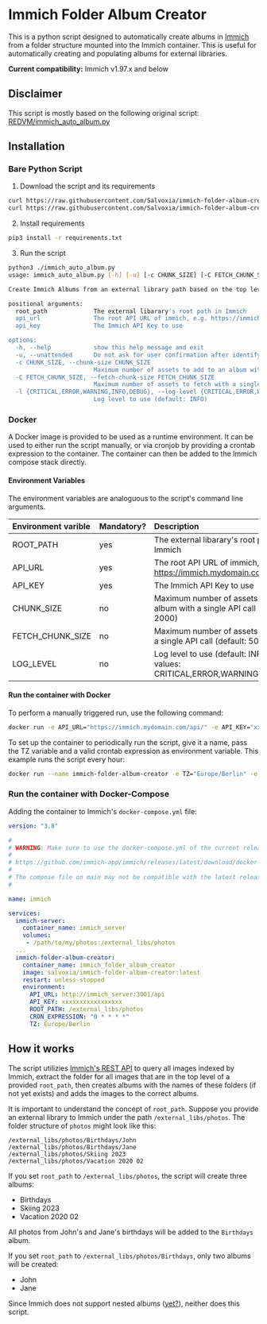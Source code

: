 # Immich Folder Album Creator

This is a python script designed to automatically create albums in [Immich](https://immich.app/) from a folder structure mounted into the Immich container.
This is useful for automatically creating and populating albums for external libraries.

__Current compatibility:__ Immich v1.97.x and below

## Disclaimer
This script is mostly based on the following original script: [REDVM/immich_auto_album.py](https://gist.github.com/REDVM/d8b3830b2802db881f5b59033cf35702)

## Installation

### Bare Python Script
1. Download the script and its requirements
```bash
curl https://raw.githubusercontent.com/Salvoxia/immich-folder-album-creator/main/immich_auto_album.py -o immich_auto_album.py
curl https://raw.githubusercontent.com/Salvoxia/immich-folder-album-creator/main/requirements.txt -o requirements.txt
```
2. Install requirements
```bash
pip3 install -r requirements.txt
```
3. Run the script
```bash
python3 ./immich_auto_album.py
usage: immich_auto_album.py [-h] [-u] [-c CHUNK_SIZE] [-C FETCH_CHUNK_SIZE] [-l {CRITICAL,ERROR,WARNING,INFO,DEBUG}] root_path api_url api_key

Create Immich Albums from an external library path based on the top level folders

positional arguments:
  root_path             The external libarary's root path in Immich
  api_url               The root API URL of immich, e.g. https://immich.mydomain.com/api/
  api_key               The Immich API Key to use

options:
  -h, --help            show this help message and exit
  -u, --unattended      Do not ask for user confirmation after identifying albums. Set this flag to run script as a cronjob. (default: False)
  -c CHUNK_SIZE, --chunk-size CHUNK_SIZE
                        Maximum number of assets to add to an album with a single API call (default: 2000)
  -C FETCH_CHUNK_SIZE, --fetch-chunk-size FETCH_CHUNK_SIZE
                        Maximum number of assets to fetch with a single API call (default: 5000)
  -l {CRITICAL,ERROR,WARNING,INFO,DEBUG}, --log-level {CRITICAL,ERROR,WARNING,INFO,DEBUG}
                        Log level to use (default: INFO)
```

### Docker

A Docker image is provided to be used as a runtime environment. It can be used to either run the script manually, or via cronjob by providing a crontab expression to the container. The container can then be added to the Immich compose stack directly.

#### Environment Variables
The environment variables are analoguous to the script's command line arguments.

| Environment varible   |  Mandatory? | Description   |
| :------------------- | :----------- | :------------ |
| ROOT_PATH            | yes | The external libarary's root path in Immich                                      |
| API_URL            | yes | The root API URL of immich, e.g. https://immich.mydomain.com/api/                  |
| API_KEY            | yes | The Immich API Key to use                                                          |
| CHUNK_SIZE         | no | Maximum number of assets to add to an album with a single API call (default: 2000)  |
| FETCH_CHUNK_SIZE   | no | Maximum number of assets to fetch with a single API call (default: 5000)            |
| LOG_LEVEL          | no | Log level to use (default: INFO), allowed values: CRITICAL,ERROR,WARNING,INFO,DEBUG |

#### Run the container with Docker

To perform a manually triggered run, use the following command:

```bash
docker run -e API_URL="https://immich.mydomain.com/api/" -e API_KEY="xxxxxxxxxxxxxxxxxxxxxxxxxxxxxxx" -e ROOT_PATH="/external_libs/photos" salvoxia/immich-folder-album-creator:latest /script/immich_auto_album.sh
```

To set up the container to periodically run the script, give it a name, pass the TZ variable and a valid crontab expression as environment variable. This example runs the script every hour:
```bash
docker run --name immich-folder-album-creator -e TZ="Europe/Berlin" -e CRON_EXPRESSION="0 * * * *" -e API_URL="https://immich.mydomain.com/api/" -e API_KEY="xxxxxxxxxxxxxxxxxxxxxxxxxxxxxxx" -e ROOT_PATH="/external_libs/photos" salvoxia/immich-folder-album-creator:latest
```

### Run the container with Docker-Compose

Adding the container to Immich's `docker-compose.yml` file:
```yml
version: "3.8"

#
# WARNING: Make sure to use the docker-compose.yml of the current release:
#
# https://github.com/immich-app/immich/releases/latest/download/docker-compose.yml
#
# The compose file on main may not be compatible with the latest release.
#

name: immich

services:
  immich-server:
    container_name: immich_server
    volumes:
     - /path/to/my/photos:/external_libs/photos
  ...
  immich-folder-album-creator:
    container_name: immich_folder_album_creator
    image: salvoxia/immich-folder-album-creator:latest
    restart: unless-stopped
    environment:
      API_URL: http://immich_server:3001/api
      API_KEY: xxxxxxxxxxxxxxxxx
      ROOT_PATH: /external_libs/photos
      CRON_EXPRESSION: "0 * * * *"
      TZ: Europe/Berlin

```

## How it works

The script utilizies [Immich's REST API](https://immich.app/docs/api/) to query all images indexed by Immich, extract the folder for all images that are in the top level of a provided `root_path`, then creates albums with the names of these folders (if not yet exists) and adds the images to the correct albums.

It is important to understand the concept of `root_path`. Suppose you provide an external library to Immich under the path `/external_libs/photos`.
The folder structure of `photos` might look like this:
```
/external_libs/photos/Birthdays/John
/external_libs/photos/Birthdays/Jane
/external_libs/photos/Skiing 2023
/external_libs/photos/Vacation 2020 02
```
If you set `root_path` to `/external_libs/photos`, the script will create three albums:
 - Birthdays
 - Skiing 2023
 - Vacation 2020 02

All photos from John's and Jane's birthdays will be added to the `Birthdays` album.

If you set `root_path` to `/external_libs/photos/Birthdays`, only two albums will be created:
 - John
 - Jane

Since Immich does not support nested albums ([yet?](https://github.com/immich-app/immich/discussions/2073)), neither does this script.

